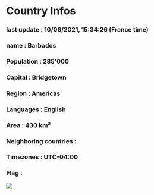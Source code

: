 # Country  Infos
### last update : 10/06/2021, 15:34:26 (France time)

### name : Barbados
### Population : 285'000
### Capital : Bridgetown
### Region : Americas
### Languages : English
### Area : 430 km²
### Neighboring countries : 
### Timezones : UTC-04:00

### Flag :
![](https://restcountries.eu/data/brb.svg)